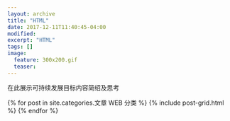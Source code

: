 ```yaml
---
layout: archive
title: "HTML"
date: 2017-12-11T11:40:45-04:00
modified:
excerpt: "HTML"
tags: []
image: 
  feature: 300x200.gif
  teaser:
---
```


在此展示可持续发展目标内容简绍及思考

<div class="tiles">
{% for post in site.categories.文章 WEB 分类 %}
  {% include post-grid.html %}
{% endfor %}
</div><!-- /.tiles 把所有categories 有 文章 WEB 分类 的列出来-->